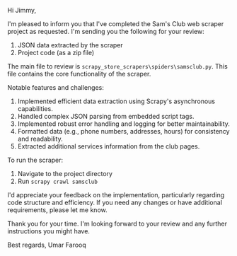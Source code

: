 Hi Jimmy,

I'm pleased to inform you that I've completed the Sam's Club web scraper project as requested. I'm sending you the following for your review:

1. JSON data extracted by the scraper
2. Project code (as a zip file)

The main file to review is `scrapy_store_scrapers\spiders\samsclub.py`. This file contains the core functionality of the scraper.

Notable features and challenges:
1. Implemented efficient data extraction using Scrapy's asynchronous capabilities.
2. Handled complex JSON parsing from embedded script tags.
3. Implemented robust error handling and logging for better maintainability.
4. Formatted data (e.g., phone numbers, addresses, hours) for consistency and readability.
5. Extracted additional services information from the club pages.

To run the scraper:
1. Navigate to the project directory
2. Run `scrapy crawl samsclub`

I'd appreciate your feedback on the implementation, particularly regarding code structure and efficiency. If you need any changes or have additional requirements, please let me know.

Thank you for your time. I'm looking forward to your review and any further instructions you might have.

Best regards,
Umar Farooq
